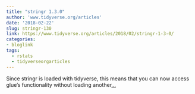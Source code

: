 ```yaml
---
title: "stringr 1.3.0"
author: 'www.tidyverse.org/articles'
date: '2018-02-22'
slug: stringr-130
link: https://www.tidyverse.org/articles/2018/02/stringr-1-3-0/
categories:
- bloglink
tags:
  - rstats
  - tidyverseorgarticles
---
```


Since stringr is loaded with tidyverse, this means that you can now access glue’s functionality without loading another[... <i class="fas fa-external-link-alt"></i>](https://www.tidyverse.org/articles/2018/02/stringr-1-3-0/)

